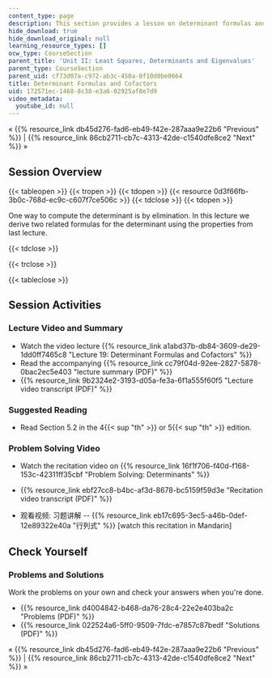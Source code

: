 ```yaml
---
content_type: page
description: This section provides a lesson on determinant formulas and cofactors.
hide_download: true
hide_download_original: null
learning_resource_types: []
ocw_type: CourseSection
parent_title: 'Unit II: Least Squares, Determinants and Eigenvalues'
parent_type: CourseSection
parent_uid: cf73d07a-c972-ab3c-450a-0f10d0be0664
title: Determinant Formulas and Cofactors
uid: 172571ec-1468-8c38-e3a6-02925af8e7d9
video_metadata:
  youtube_id: null
---
```


« {{% resource_link db45d276-fad6-eb49-f42e-287aaa9e22b6 "Previous" %}} | {{% resource_link 86cb2711-cb7c-4313-42de-c1540dfe8ce2 "Next" %}} »

Session Overview
----------------

{{< tableopen >}}
{{< tropen >}}
{{< tdopen >}}
{{< resource 0d3f66fb-3b0c-768d-ec9c-c607f7ce506c >}}
{{< tdclose >}}
{{< tdopen >}}


One way to compute the determinant is by elimination. In this lecture we derive two related formulas for the determinant using the properties from last lecture.


{{< tdclose >}}

{{< trclose >}}

{{< tableclose >}}

Session Activities
------------------

### Lecture Video and Summary

*   Watch the video lecture {{% resource_link a1abd37b-db84-3609-de29-1dd0ff7465c8 "Lecture 19: Determinant Formulas and Cofactors" %}}
*   Read the accompanying {{% resource_link cc79f04d-92ee-2827-5878-0bac2ec5e403 "lecture summary (PDF)" %}}
*   {{% resource_link 9b2324e2-3193-d05a-fe3a-6f1a555f60f5 "Lecture video transcript (PDF)" %}}

### Suggested Reading

*   Read Section 5.2 in the 4{{< sup "th" >}} or 5{{< sup "th" >}} edition.

### Problem Solving Video

*   Watch the recitation video on {{% resource_link 16f1f706-f40d-f168-153c-42311ff35cbf "Problem Solving: Determinants" %}}
*   {{% resource_link ebf27cc8-b4bc-af3d-8678-bc5159f59d3e "Recitation video transcript (PDF)" %}}

*   观看视频: 习题讲解 -- {{% resource_link eb17c695-3ec5-a46b-0def-12e89322e40a "行列式" %}} \[watch this recitation in Mandarin\]

Check Yourself
--------------

### Problems and Solutions

Work the problems on your own and check your answers when you're done.

*   {{% resource_link d4004842-b468-da76-28c4-22e2e403ba2c "Problems (PDF)" %}}
*   {{% resource_link 022524a6-5ff0-9509-7fdc-e7857c87bedf "Solutions (PDF)" %}}

« {{% resource_link db45d276-fad6-eb49-f42e-287aaa9e22b6 "Previous" %}} | {{% resource_link 86cb2711-cb7c-4313-42de-c1540dfe8ce2 "Next" %}} »